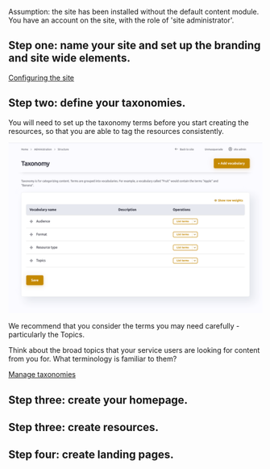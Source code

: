 Assumption: the site has been installed without the default content module. You have an account on the site, with the role of 'site administrator'. 

## Step one: name your site and set up the branding and site wide elements.
[Configuring the site](https://gitlab.com/openresources/resourcehub_distribution/-/wikis/Guide-for-content-editors-&-site-admins#site-configuration)

## Step two: define your taxonomies.

You will need to set up the taxonomy terms before you start creating the resources, so that you are able to tag the resources consistently. 

![image](uploads/28cfeb64c8d537c0448d7959e71b409c/image.png)

We recommend that you consider the terms you may need carefully - particularly the Topics. 

Think about the broad topics that your service users are looking for content from you for. What terminology is familiar to them? 

[Manage taxonomies](https://gitlab.com/openresources/resourcehub_distribution/-/wikis/Guide-for-content-editors-&-site-admins#managing-taxonomy)

## Step three: create your homepage.
## Step three: create resources.
## Step four: create landing pages.